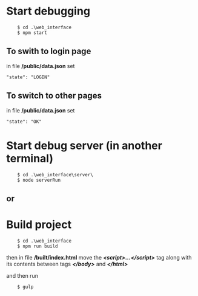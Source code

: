 # Start debugging
        $ cd .\web_interface
        $ npm start


## To swith to login page
in file **/public/data.json** set 

    "state": "LOGIN"


## To switch to other pages
in file **/public/data.json** set

    "state": "OK"


# Start debug server (in another terminal)
        $ cd .\web_interface\server\
        $ node serverRun


## or
# Build project
        $ cd .\web_interface
        $ npm run build

then in file **/built/index.html** move the ***&lt;script&gt;...&lt;/script&gt;*** tag along with its contents between tags ***&lt;/body&gt;*** and ***&lt;/html&gt;***

and then run

        $ gulp